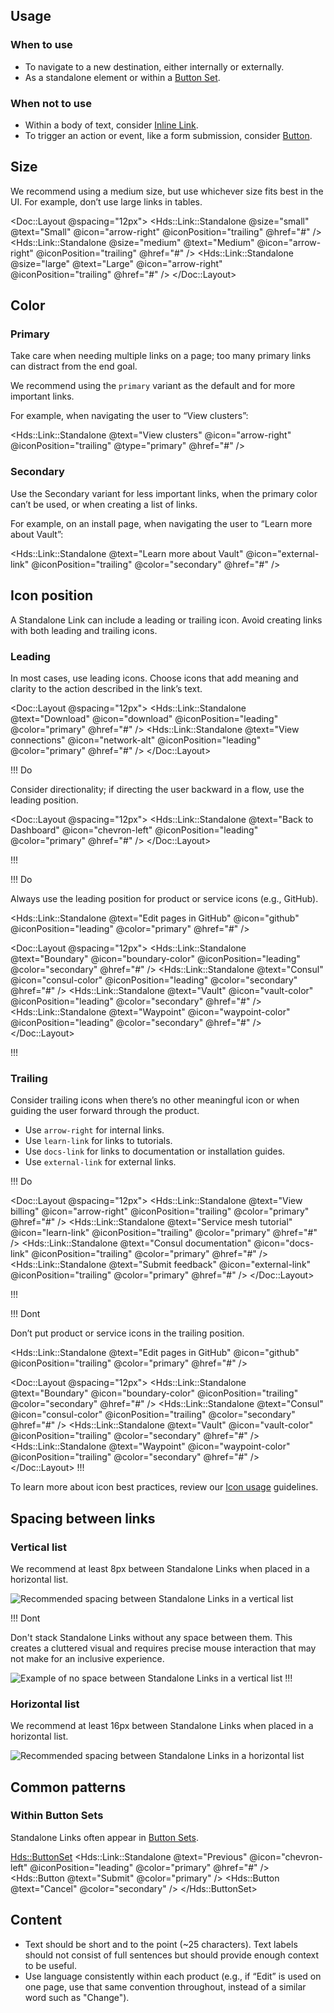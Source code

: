 ## Usage

### When to use

- To navigate to a new destination, either internally or externally.
- As a standalone element or within a [Button Set](/components/button-set).

### When not to use

- Within a body of text, consider [Inline Link](/components/link/inline).
- To trigger an action or event, like a form submission, consider [Button](/components/button).

## Size

We recommend using a medium size, but use whichever size fits best in the UI. For example, don’t use large links in tables.

<Doc::Layout @spacing="12px">
  <Hds::Link::Standalone @size="small" @text="Small" @icon="arrow-right" @iconPosition="trailing" @href="#" />
  <Hds::Link::Standalone @size="medium" @text="Medium" @icon="arrow-right" @iconPosition="trailing" @href="#" />
  <Hds::Link::Standalone @size="large" @text="Large" @icon="arrow-right" @iconPosition="trailing" @href="#" />
</Doc::Layout>

## Color

### Primary

Take care when needing multiple links on a page; too many primary links can distract from the end goal.

We recommend using the `primary` variant as the default and for more important links.

For example, when navigating the user to “View clusters”:

<Hds::Link::Standalone @text="View clusters" @icon="arrow-right" @iconPosition="trailing" @type="primary" @href="#" />

### Secondary

Use the Secondary variant for less important links, when the primary color can’t be used, or when creating a list of links.

For example, on an install page, when navigating the user to “Learn more about Vault”:

<Hds::Link::Standalone @text="Learn more about Vault" @icon="external-link" @iconPosition="trailing" @color="secondary" @href="#" />

## Icon position

A Standalone Link can include a leading or trailing icon. Avoid creating links with both leading and trailing icons.

### Leading

In most cases, use leading icons. Choose icons that add meaning and clarity to the action described in the link’s text.

<Doc::Layout @spacing="12px">
  <Hds::Link::Standalone @text="Download" @icon="download" @iconPosition="leading" @color="primary" @href="#" />
  <Hds::Link::Standalone @text="View connections" @icon="network-alt" @iconPosition="leading" @color="primary" @href="#" />
</Doc::Layout>

!!! Do

Consider directionality; if directing the user backward in a flow, use the leading position. 

<Doc::Layout @spacing="12px">
  <Hds::Link::Standalone @text="Back to Dashboard" @icon="chevron-left" @iconPosition="leading" @color="primary" @href="#" />
</Doc::Layout>

!!!

!!! Do

Always use the leading position for product or service icons (e.g., GitHub).

<Hds::Link::Standalone @text="Edit pages in GitHub" @icon="github" @iconPosition="leading" @color="primary" @href="#" />

<Doc::Layout @spacing="12px">
  <Hds::Link::Standalone @text="Boundary" @icon="boundary-color" @iconPosition="leading" @color="secondary" @href="#" />
  <Hds::Link::Standalone @text="Consul" @icon="consul-color" @iconPosition="leading" @color="secondary" @href="#" />
  <Hds::Link::Standalone @text="Vault" @icon="vault-color" @iconPosition="leading" @color="secondary" @href="#" />
  <Hds::Link::Standalone @text="Waypoint" @icon="waypoint-color" @iconPosition="leading" @color="secondary" @href="#" />
</Doc::Layout>

!!!

### Trailing

Consider trailing icons when there’s no other meaningful icon or when guiding the user forward through the product.

- Use `arrow-right` for internal links.
- Use `learn-link` for links to tutorials.
- Use `docs-link` for links to documentation or installation guides.
- Use `external-link` for external links.

!!! Do

<Doc::Layout @spacing="12px">
  <Hds::Link::Standalone @text="View billing" @icon="arrow-right" @iconPosition="trailing" @color="primary" @href="#" />
  <Hds::Link::Standalone @text="Service mesh tutorial" @icon="learn-link" @iconPosition="trailing" @color="primary" @href="#" />
  <Hds::Link::Standalone @text="Consul documentation" @icon="docs-link" @iconPosition="trailing" @color="primary" @href="#" />
  <Hds::Link::Standalone @text="Submit feedback" @icon="external-link" @iconPosition="trailing" @color="primary" @href="#" />
</Doc::Layout>

!!!

!!! Dont

Don’t put product or service icons in the trailing position. 

<Hds::Link::Standalone @text="Edit pages in GitHub" @icon="github" @iconPosition="trailing" @color="primary" @href="#" />

<Doc::Layout @spacing="12px">
  <Hds::Link::Standalone @text="Boundary" @icon="boundary-color" @iconPosition="trailing" @color="secondary" @href="#" />
  <Hds::Link::Standalone @text="Consul" @icon="consul-color" @iconPosition="trailing" @color="secondary" @href="#" />
  <Hds::Link::Standalone @text="Vault" @icon="vault-color" @iconPosition="trailing" @color="secondary" @href="#" />
  <Hds::Link::Standalone @text="Waypoint" @icon="waypoint-color" @iconPosition="trailing" @color="secondary" @href="#" />
</Doc::Layout>
!!!

To learn more about icon best practices, review our [Icon usage](/components/icon) guidelines.

## Spacing between links

### Vertical list

We recommend at least 8px between Standalone Links when placed in a horizontal list.

![Recommended spacing between Standalone Links in a vertical list](/assets/components/link/standalone/standalone-link-vertical-list.png)

!!! Dont

Don't stack Standalone Links without any space between them. This creates a cluttered visual and requires precise mouse interaction that may not make for an inclusive experience.

![Example of no space between Standalone Links in a vertical list](/assets/components/link/standalone/standalone-link-vertical-list-dont.png)
!!!

### Horizontal list

We recommend at least 16px between Standalone Links when placed in a horizontal list.

![Recommended spacing between Standalone Links in a horizontal list](/assets/components/link/standalone/standalone-link-horizontal-list.png)

## Common patterns

### Within Button Sets

Standalone Links often appear in [Button Sets](/components/button-set).

<Hds::ButtonSet>
  <Hds::Link::Standalone @text="Previous" @icon="chevron-left" @iconPosition="leading" @color="primary" @href="#" />
  <Hds::Button @text="Submit" @color="primary" />
  <Hds::Button @text="Cancel" @color="secondary" />
</Hds::ButtonSet>

## Content

- Text should be short and to the point (~25 characters). Text labels should not consist of full sentences but should provide enough context to be useful.
- Use language consistently within each product (e.g., if “Edit” is used on one page, use that same convention throughout, instead of a similar word such as "Change").
